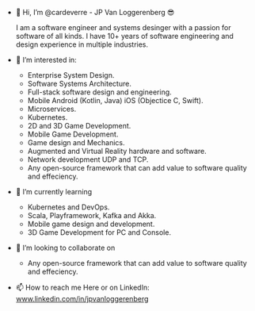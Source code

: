 - 👋 Hi, I’m @cardeverre - JP Van Loggerenberg 😎

   I am a software engineer and systems desinger with a passion for software of all kinds.
   I have 10+ years of software engineering and design experience in multiple industries.

- 👀 I’m interested in:
  - Enterprise System Design.
  - Software Systems Architecture.
  - Full-stack software design and engineering.
  - Mobile Android (Kotlin, Java) iOS (Objectice C, Swift).
  - Microservices.
  - Kubernetes.
  - 2D and 3D Game Development.
  - Mobile Game Development.
  - Game design and Mechanics.
  - Augmented and Virtual Reality hardware and software.
  - Network development UDP and TCP.
  - Any open-source framework that can add value to software quality and effeciency.
  
- 🌱 I’m currently learning
  - Kubernetes and DevOps.
  - Scala, Playframework, Kafka and Akka.
  - Mobile game design and development.
  - 3D Game Development for PC and Console.
  
- 💞️ I’m looking to collaborate on
  - Any open-source framework that can add value to software quality and effeciency. 

- 📫 How to reach me
  Here or on LinkedIn: www.linkedin.com/in/jpvanloggerenberg

<!---
cardeverre/cardeverre is a ✨ special ✨ repository because its `README.md` (this file) appears on your GitHub profile.
You can click the Preview link to take a look at your changes.
--->
